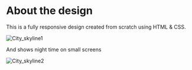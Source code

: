 # About the design

This is a fully responsive design created from scratch using HTML & CSS.

![City_skyline1](https://github.com/user-attachments/assets/fb6238d4-60d6-455d-b49a-13a35284f0d2)

And shows night time on small screens

![City_skyline2](https://github.com/user-attachments/assets/57319bde-7984-42dc-8249-b62f738acf62)
